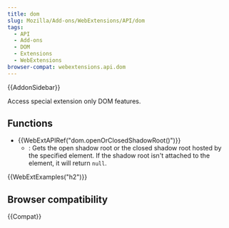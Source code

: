 ```yaml
---
title: dom
slug: Mozilla/Add-ons/WebExtensions/API/dom
tags:
  - API
  - Add-ons
  - DOM
  - Extensions
  - WebExtensions
browser-compat: webextensions.api.dom
---
```


{{AddonSidebar}}

Access special extension only DOM features.

## Functions

- {{WebExtAPIRef("dom.openOrClosedShadowRoot()")}}
  - : Gets the open shadow root or the closed shadow root hosted by the specified element. If the shadow root isn't attached to the element, it will return `null`.

{{WebExtExamples("h2")}}

## Browser compatibility

{{Compat}}
